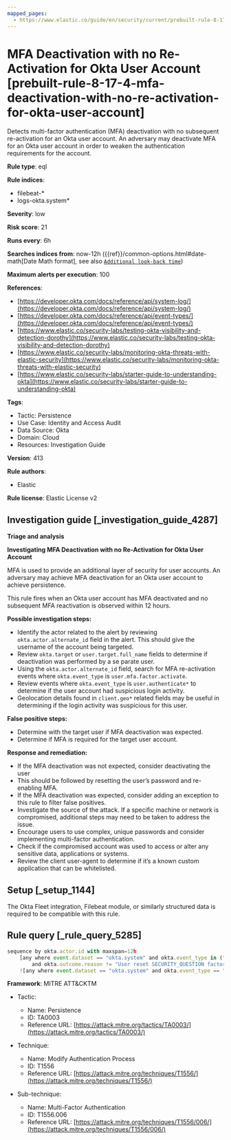 ```yaml
---
mapped_pages:
  - https://www.elastic.co/guide/en/security/current/prebuilt-rule-8-17-4-mfa-deactivation-with-no-re-activation-for-okta-user-account.html
---
```


# MFA Deactivation with no Re-Activation for Okta User Account [prebuilt-rule-8-17-4-mfa-deactivation-with-no-re-activation-for-okta-user-account]

Detects multi-factor authentication (MFA) deactivation with no subsequent re-activation for an Okta user account. An adversary may deactivate MFA for an Okta user account in order to weaken the authentication requirements for the account.

**Rule type**: eql

**Rule indices**:

* filebeat-*
* logs-okta.system*

**Severity**: low

**Risk score**: 21

**Runs every**: 6h

**Searches indices from**: now-12h ({{ref}}/common-options.html#date-math[Date Math format], see also [`Additional look-back time`](docs-content://solutions/security/detect-and-alert/create-detection-rule.md#rule-schedule))

**Maximum alerts per execution**: 100

**References**:

* [https://developer.okta.com/docs/reference/api/system-log/](https://developer.okta.com/docs/reference/api/system-log/)
* [https://developer.okta.com/docs/reference/api/event-types/](https://developer.okta.com/docs/reference/api/event-types/)
* [https://www.elastic.co/security-labs/testing-okta-visibility-and-detection-dorothy](https://www.elastic.co/security-labs/testing-okta-visibility-and-detection-dorothy)
* [https://www.elastic.co/security-labs/monitoring-okta-threats-with-elastic-security](https://www.elastic.co/security-labs/monitoring-okta-threats-with-elastic-security)
* [https://www.elastic.co/security-labs/starter-guide-to-understanding-okta](https://www.elastic.co/security-labs/starter-guide-to-understanding-okta)

**Tags**:

* Tactic: Persistence
* Use Case: Identity and Access Audit
* Data Source: Okta
* Domain: Cloud
* Resources: Investigation Guide

**Version**: 413

**Rule authors**:

* Elastic

**Rule license**: Elastic License v2

## Investigation guide [_investigation_guide_4287]

**Triage and analysis**

**Investigating MFA Deactivation with no Re-Activation for Okta User Account**

MFA is used to provide an additional layer of security for user accounts. An adversary may achieve MFA deactivation for an Okta user account to achieve persistence.

This rule fires when an Okta user account has MFA deactivated and no subsequent MFA reactivation is observed within 12 hours.

**Possible investigation steps:**

* Identify the actor related to the alert by reviewing `okta.actor.alternate_id` field in the alert. This should give the username of the account being targeted.
* Review `okta.target` or `user.target.full_name` fields to determine if deactivation was performed by a se parate user.
* Using the `okta.actor.alternate_id` field, search  for MFA re-activation events where `okta.event_type` is `user.mfa.factor.activate`.
* Review events where `okta.event_type` is `user.authenticate*` to determine if the user account had suspicious login activity.
* Geolocation details found in `client.geo*` related fields may be useful in determining if the login activity was suspicious for this user.

**False positive steps:**

* Determine with the target user if MFA deactivation was expected.
* Determine if MFA is required for the target user account.

**Response and remediation:**

* If the MFA deactivation was not expected, consider deactivating the user
* This should be followed by resetting the user’s password and re-enabling MFA.
* If the MFA deactivation was expected, consider adding an exception to this rule to filter false positives.
* Investigate the source of the attack. If a specific machine or network is compromised, additional steps may need to be taken to address the issue.
* Encourage users to use complex, unique passwords and consider implementing multi-factor authentication.
* Check if the compromised account was used to access or alter any sensitive data, applications or systems.
* Review the client user-agent to determine if it’s a known custom application that can be whitelisted.


## Setup [_setup_1144]

The Okta Fleet integration, Filebeat module, or similarly structured data is required to be compatible with this rule.


## Rule query [_rule_query_5285]

```js
sequence by okta.actor.id with maxspan=12h
    [any where event.dataset == "okta.system" and okta.event_type in ("user.mfa.factor.deactivate", "user.mfa.factor.reset_all")
        and okta.outcome.reason != "User reset SECURITY_QUESTION factor" and okta.outcome.result == "SUCCESS"]
    ![any where event.dataset == "okta.system" and okta.event_type == "user.mfa.factor.activate"]
```

**Framework**: MITRE ATT&CKTM

* Tactic:

    * Name: Persistence
    * ID: TA0003
    * Reference URL: [https://attack.mitre.org/tactics/TA0003/](https://attack.mitre.org/tactics/TA0003/)

* Technique:

    * Name: Modify Authentication Process
    * ID: T1556
    * Reference URL: [https://attack.mitre.org/techniques/T1556/](https://attack.mitre.org/techniques/T1556/)

* Sub-technique:

    * Name: Multi-Factor Authentication
    * ID: T1556.006
    * Reference URL: [https://attack.mitre.org/techniques/T1556/006/](https://attack.mitre.org/techniques/T1556/006/)



